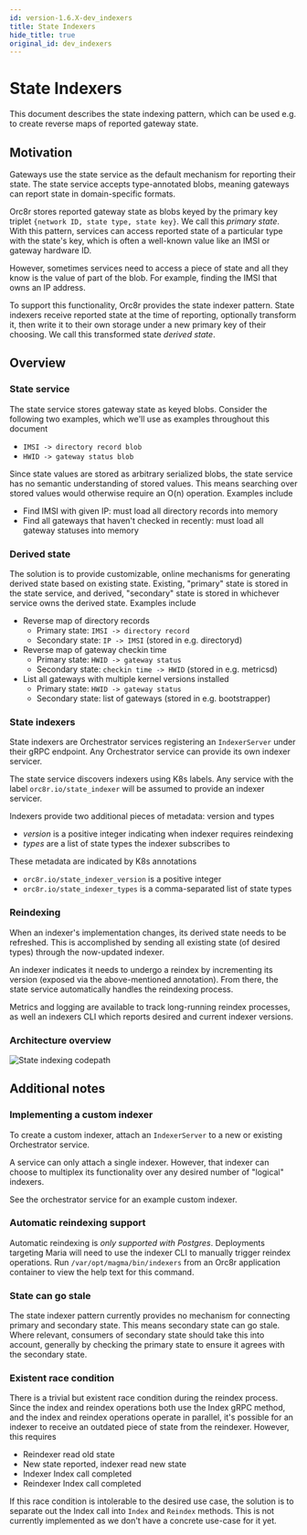 ```yaml
---
id: version-1.6.X-dev_indexers
title: State Indexers
hide_title: true
original_id: dev_indexers
---
```


# State Indexers

This document describes the state indexing pattern, which can be used e.g. to create reverse maps of reported gateway state.

## Motivation

Gateways use the state service as the default mechanism for reporting their state. The state service accepts type-annotated blobs, meaning gateways can report state in domain-specific formats.

Orc8r stores reported gateway state as blobs keyed by the primary key triplet `{network ID, state type, state key}`. We call this *primary state*. With this pattern, services can access reported state of a particular type with the state's key, which is often a well-known value like an IMSI or gateway hardware ID.

However, sometimes services need to access a piece of state and all they know is the value of part of the blob. For example, finding the IMSI that owns an IP address.

To support this functionality, Orc8r provides the state indexer pattern. State indexers receive reported state at the time of reporting, optionally transform it, then write it to their own storage under a new primary key of their choosing. We call this transformed state *derived state*.

## Overview

### State service

The state service stores gateway state as keyed blobs. Consider the following two examples, which we'll use as examples throughout this document

- `IMSI -> directory record blob`
- `HWID -> gateway status blob`

Since state values are stored as arbitrary serialized blobs, the state service has no semantic understanding of stored values. This means searching over stored values would otherwise require an O(n) operation. Examples include

- Find IMSI with given IP: must load all directory records into memory
- Find all gateways that haven't checked in recently: must load all gateway statuses into memory

### Derived state

The solution is to provide customizable, online mechanisms for generating derived state based on existing state. Existing, "primary" state is stored in the state service, and derived, "secondary" state is stored in whichever service owns the derived state. Examples include

- Reverse map of directory records
    - Primary state: `IMSI -> directory record`
    - Secondary state: `IP -> IMSI` (stored in e.g. directoryd)
- Reverse map of gateway checkin time
    - Primary state: `HWID -> gateway status`
    - Secondary state: `checkin time -> HWID` (stored in e.g. metricsd)
- List all gateways with multiple kernel versions installed
    - Primary state: `HWID -> gateway status`
    - Secondary state: list of gateways (stored in e.g. bootstrapper)

### State indexers

State indexers are Orchestrator services registering an `IndexerServer` under their gRPC endpoint. Any Orchestrator service can provide its own indexer servicer.

The state service discovers indexers using K8s labels. Any service with the label `orc8r.io/state_indexer` will be assumed to provide an indexer servicer.

Indexers provide two additional pieces of metadata: version and types

- *version* is a positive integer indicating when indexer requires reindexing
- *types* are a list of state types the indexer subscribes to

These metadata are indicated by K8s annotations

- `orc8r.io/state_indexer_version` is a positive integer
- `orc8r.io/state_indexer_types` is a comma-separated list of state types

### Reindexing

When an indexer's implementation changes, its derived state needs to be refreshed. This is accomplished by sending all existing state (of desired types) through the now-updated indexer.

An indexer indicates it needs to undergo a reindex by incrementing its version (exposed via the above-mentioned annotation). From there, the state service automatically handles the reindexing process.

Metrics and logging are available to track long-running reindex processes, as well an indexers CLI which reports desired and current indexer versions.

### Architecture overview

![State indexing codepath](../../../docs/assets/orc8r/state_indexing_codepath.png)

## Additional notes

### Implementing a custom indexer

To create a custom indexer, attach an `IndexerServer` to a new or existing Orchestrator service.

A service can only attach a single indexer. However, that indexer can choose to multiplex its functionality over any desired number of "logical" indexers.

See the orchestrator service for an example custom indexer.

### Automatic reindexing support

Automatic reindexing is *only supported with Postgres*. Deployments targeting Maria will need to use the indexer CLI to manually trigger reindex operations. Run `/var/opt/magma/bin/indexers` from an Orc8r application container to view the help text for this command.

### State can go stale

The state indexer pattern currently provides no mechanism for connecting primary and secondary state. This means secondary state can go stale. Where relevant, consumers of secondary state should take this into account, generally by checking the primary state to ensure it agrees with the secondary state.

### Existent race condition

There is a trivial but existent race condition during the reindex process. Since the index and reindex operations both use the Index gRPC method, and the index and reindex operations operate in parallel, it's possible for an indexer to receive an outdated piece of state from the reindexer. However, this requires

- Reindexer read old state
- New state reported, indexer read new state
- Indexer Index call completed
- Reindexer Index call completed

If this race condition is intolerable to the desired use case, the solution is to separate out the Index call into `Index` and `Reindex` methods. This is not currently implemented as we don't have a concrete use-case for it yet.
